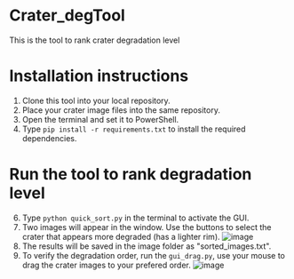 # Crater_degTool
This is the tool to rank crater degradation level

# Installation instructions
1. Clone this tool into your local repository.
2. Place your crater image files into the same repository.
3. Open the terminal and set it to PowerShell.
4. Type `pip install -r requirements.txt` to install the required dependencies.

# Run the tool to rank degradation level
6. Type `python quick_sort.py` in the terminal to activate the GUI.
7. Two images will appear in the window. Use the buttons to select the crater that appears more degraded (has a lighter rim).
![image](https://github.com/user-attachments/assets/f3b3584a-153c-47da-8a4b-53ece2b3c037)
8. The results will be saved in the image folder as "sorted_images.txt".
9. To verify the degradation order, run the `gui_drag.py`, use your mouse to drag the crater images to your prefered order.
![image](https://github.com/user-attachments/assets/27d09b18-aef8-4d8c-a047-8a6495c9f090)

